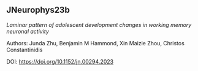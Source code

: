 ## JNeurophys23b
_Laminar pattern of adolescent development changes in working memory neuronal activity_

Authors: Junda Zhu, Benjamin M Hammond, Xin Maizie Zhou, Christos Constantinidis

DOI: https://doi.org/10.1152/jn.00294.2023
